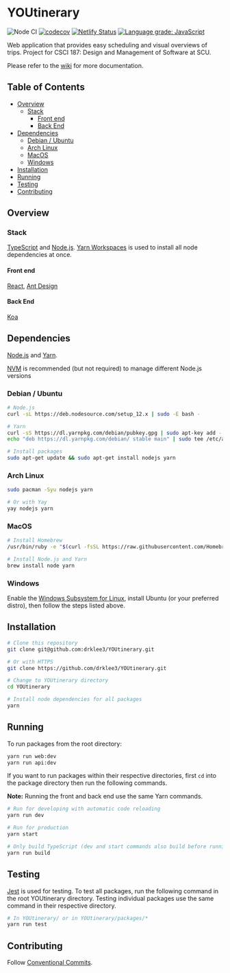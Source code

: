 # YOUtinerary <!-- omit in toc -->

![Node CI](https://github.com/drklee3/YOUtinerary/workflows/Node%20CI/badge.svg)
[![codecov](https://img.shields.io/codecov/c/gh/drklee3/YOUtinerary?style=flat-square)](https://codecov.io/gh/drklee3/YOUtinerary)
[![Netlify Status](https://img.shields.io/netlify/f7c0d48f-b566-47a0-8830-da3e6ebcc596?style=flat-square)](https://app.netlify.com/sites/youtinerary/deploys)
[![Language grade: JavaScript](https://img.shields.io/lgtm/grade/javascript/g/drklee3/YOUtinerary.svg?logo=lgtm&logoWidth=18&style=flat-square)](https://lgtm.com/projects/g/drklee3/YOUtinerary/context:javascript)

Web application that provides easy scheduling and visual overviews of trips.
Project for CSCI 187: Design and Management of Software at SCU.

Please refer to the [wiki] for more documentation.

## Table of Contents <!-- omit in toc -->

-   [Overview](#overview)
    -   [Stack](#stack)
        -   [Front end](#front-end)
        -   [Back End](#back-end)
-   [Dependencies](#dependencies)
    -   [Debian / Ubuntu](#debian--ubuntu)
    -   [Arch Linux](#arch-linux)
    -   [MacOS](#macos)
    -   [Windows](#windows)
-   [Installation](#installation)
-   [Running](#running)
-   [Testing](#testing)
-   [Contributing](#contributing)

## Overview

### Stack

[TypeScript] and [Node.js]. [Yarn Workspaces] is used to install all node
dependencies at once.

#### Front end

[React], [Ant Design]

#### Back End

[Koa]

## Dependencies

[Node.js] and [Yarn].

[NVM] is recommended (but not required) to manage different Node.js versions

### Debian / Ubuntu

```bash
# Node.js
curl -sL https://deb.nodesource.com/setup_12.x | sudo -E bash -

# Yarn
curl -sS https://dl.yarnpkg.com/debian/pubkey.gpg | sudo apt-key add -
echo "deb https://dl.yarnpkg.com/debian/ stable main" | sudo tee /etc/apt/sources.list.d/yarn.list

# Install packages
sudo apt-get update && sudo apt-get install nodejs yarn
```

### Arch Linux

```bash
sudo pacman -Syu nodejs yarn

# Or with Yay
yay nodejs yarn
```

### MacOS

```bash
# Install Homebrew
/usr/bin/ruby -e "$(curl -fsSL https://raw.githubusercontent.com/Homebrew/install/master/install)"

# Install Node.js and Yarn
brew install node yarn
```

### Windows

Enable the [Windows Subsystem for Linux][wsl], install Ubuntu (or your preferred
distro), then follow the steps listed above.

## Installation

```bash
# Clone this repository
git clone git@github.com:drklee3/YOUtinerary.git

# Or with HTTPS
git clone https://github.com/drklee3/YOUtinerary.git

# Change to YOUtinerary directory
cd YOUtinerary

# Install node dependencies for all packages
yarn
```

## Running

To run packages from the root directory:

```bash
yarn run web:dev
yarn run api:dev
```

If you want to run packages within their respective directories, first `cd` into
the package directory then run the following commands.

**Note:** Running the front and back end use the same Yarn commands.

```bash
# Run for developing with automatic code reloading
yarn run dev

# Run for production
yarn start

# Only build TypeScript (dev and start commands also build before running)
yarn run build
```

## Testing

[Jest] is used for testing. To test all packages, run the following command in
the root YOUtinerary directory. Testing individual packages use the same
command in their respective directory.

```bash
# In YOUtinerary/ or in YOUtinerary/packages/*
yarn run test
```

## Contributing

Follow [Conventional Commits].

[ant design]: https://ant.design/
[conventional commits]: https://www.conventionalcommits.org/en/v1.0.0/
[jest]: https://jestjs.io/
[koa]: https://github.com/koajs/koa
[node.js]: https://nodejs.org/en/
[nvm]: https://github.com/nvm-sh/nvm
[react]: https://reactjs.org/
[typescript]: https://www.typescriptlang.org/
[wiki]: https://github.com/drklee3/YOUtinerary/wiki
[wsl]: https://docs.microsoft.com/en-us/windows/wsl/install-win10
[yarn]: https://yarnpkg.com/lang/en/
[yarn workspaces]: https://yarnpkg.com/lang/en/docs/workspaces/
